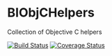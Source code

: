 BIObjCHelpers
=============

Collection of Objective C helpers

[![Build Status](https://travis-ci.org/grigaci/BIObjCHelpers.svg?branch=master)](https://travis-ci.org/grigaci/BIObjCHelpers) [![Coverage Status](https://coveralls.io/repos/grigaci/BIObjCHelpers/badge.png?branch=master)](https://coveralls.io/r/grigaci/BIObjCHelpers?branch=master)

